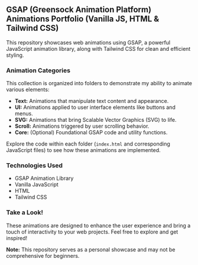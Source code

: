 ## GSAP (Greensock Animation Platform) Animations Portfolio (Vanilla JS, HTML & Tailwind CSS)

This repository showcases web animations using GSAP, a powerful JavaScript animation library, along with Tailwind CSS for clean and efficient styling.

### Animation Categories

This collection is organized into folders to demonstrate my ability to animate various elements:

- **Text:** Animations that manipulate text content and appearance.
- **UI:** Animations applied to user interface elements like buttons and menus.
- **SVG:** Animations that bring Scalable Vector Graphics (SVG) to life.
- **Scroll:** Animations triggered by user scrolling behavior.
- **Core:** (Optional) Foundational GSAP code and utility functions.

Explore the code within each folder (`index.html` and corresponding JavaScript files) to see how these animations are implemented.

### Technologies Used

- GSAP Animation Library
- Vanilla JavaScript
- HTML
- Tailwind CSS

### Take a Look!

These animations are designed to enhance the user experience and bring a touch of interactivity to your web projects. Feel free to explore and get inspired!

**Note:** This repository serves as a personal showcase and may not be comprehensive for beginners.
